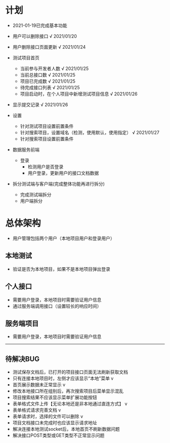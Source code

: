 # 计划
- 2021-01-19已完成基本功能
- 用户可以删除接口 √ 2021/01/20
- 用户删除接口页面更新 √ 2021/01/24
- 测试项目首页
  - 当前参与开发者人数 √ 2021/01/25
  - 当前总接口数 √ 2021/01/25
  - 项目已完成数 √ 2021/01/25
  - 待完成接口列表  √ 2021/01/25
  - 项目启动时，在个人项目中新增测试项目信息  √ 2021/01/26
- 显示提交记录  √ 2021/01/26
- 设置
  - 针对测试项目设置前置条件
  - 针对搜索项目，设置域名（检测，使用默认，使用指定） √ 2021/01/27
  - 针对搜索项目设置前置条件
- 数据服务前端
  - 登录
    - 检测用户是否登录
    - 用户登录，更新用户的接口文档数据


- 拆分测试端与客户端(完成整体功能再进行拆分)
  - 完成测试端拆分
  - 用户端拆分

# 总体架构
- 用户管理包括两个用户（本地项目用户和登录用户）
## 本地测试
- 验证是否为本地项目，如果不是本地项目弹出登录

## 个人接口
- 需要用户登录，本地项目时需要验证用户信息
- 通过服务端调用接口（设置较长的响应时间）

## 服务端项目
- 需要用户登录，本地项目时需要验证用户信息
--------------------------------------
## 待解决BUG
- 测试保存文档后，已打开的项目接口页面无法刷新获取文档
- 只有连接本地项目时，左侧才应该显示“本地”菜单 v
- 首页展示数据未正常显示 v
- 修改本地接口所在组别后，再次搜索项目后菜单显示混乱
- 项目搜索结果不应该显示菜单扩展功能按钮
- 表单格式文件上传【无论本地还是非本地通过直连方式】 v
- 表单格式请求完善文档 v
- 表单请求时，选择的文件可以删除 v
- 项目文档接口未完成时也应该显示请求地址
- 解决连接本地测试socket后，本地首页不刷新数据问题
- 解决接口POST类型或GET类型不正常显示问题